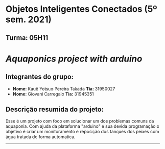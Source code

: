 # Objetos Inteligentes Conectados (5º sem. 2021)

## Turma: 05H11

# *Aquaponics project with arduino*                          

## Integrantes do grupo:

* **Nome:** Kauê Yotsuo Pereira Takada **Tia:** 31950027
* **Nome:** Giovani Carregalo **Tia:** 31945351

## Descrição resumida do projeto:

Esse é um projeto com foco em solucionar um dos problemas comuns da aquaponia. Com ajuda da plataforma "arduino" e sua devida programação o objetivo é criar um monitoramento e reposição dos tanques dos peixes com água tratada de forma automatica.
_______________________________________
